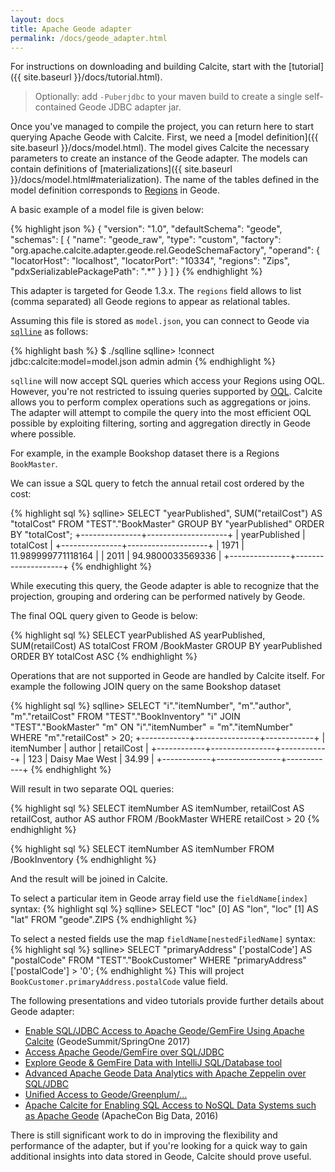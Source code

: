 ```yaml
---
layout: docs
title: Apache Geode adapter
permalink: /docs/geode_adapter.html
---
```

<!--
{% comment %}
Licensed to the Apache Software Foundation (ASF) under one or more
contributor license agreements.  See the NOTICE file distributed with
this work for additional information regarding copyright ownership.
The ASF licenses this file to you under the Apache License, Version 2.0
(the "License"); you may not use this file except in compliance with
the License.  You may obtain a copy of the License at

http://www.apache.org/licenses/LICENSE-2.0

Unless required by applicable law or agreed to in writing, software
distributed under the License is distributed on an "AS IS" BASIS,
WITHOUT WARRANTIES OR CONDITIONS OF ANY KIND, either express or implied.
See the License for the specific language governing permissions and
limitations under the License.
{% endcomment %}
-->

For instructions on downloading and building Calcite, start with the
[tutorial]({{ site.baseurl }}/docs/tutorial.html).

> Optionally: add `-Puberjdbc` to your maven build to create a single self-contained Geode JDBC adapter jar.


Once you've managed to compile the project, you can return here to
start querying Apache Geode with Calcite. First, we need a
[model definition]({{ site.baseurl }}/docs/model.html).
The model gives Calcite the necessary parameters to create an instance
of the Geode adapter. The models can contain definitions of
[materializations]({{ site.baseurl }}/docs/model.html#materialization).
The name of the tables defined in the model definition corresponds to
[Regions](https://geode.apache.org/docs/guide/12/developing/region_options/chapter_overview.html)
in Geode.

A basic example of a model file is given below:

{% highlight json %}
{
  "version": "1.0",
  "defaultSchema": "geode",
  "schemas": [
    {
      "name": "geode_raw",
      "type": "custom",
      "factory": "org.apache.calcite.adapter.geode.rel.GeodeSchemaFactory",
      "operand": {
        "locatorHost": "localhost",
        "locatorPort": "10334",
        "regions": "Zips",
        "pdxSerializablePackagePath": ".*"
      }
    }
  ]
}
{% endhighlight %}

This adapter is targeted for Geode 1.3.x. The `regions` field allows to list (comma separated)
all Geode regions to appear as relational tables.

Assuming this file is stored as `model.json`, you can connect to
Geode via [`sqlline`](https://github.com/julianhyde/sqlline) as
follows:

{% highlight bash %}
$ ./sqlline
sqlline> !connect jdbc:calcite:model=model.json admin admin
{% endhighlight %}

`sqlline` will now accept SQL queries which access your Regions using OQL.
However, you're not restricted to issuing queries supported by
[OQL](https://geode.apache.org/docs/guide/latest/developing/querying_basics/chapter_overview.html).
Calcite allows you to perform complex operations such as aggregations
or joins. The adapter will attempt to compile the query into the most
efficient OQL possible by exploiting filtering, sorting and aggregation directly
in Geode where possible.

For example, in the example Bookshop dataset there is a Regions `BookMaster`.

We can issue a SQL query to fetch the annual retail cost ordered by the cost:

{% highlight sql %}
sqlline> SELECT
           "yearPublished",
           SUM("retailCost") AS "totalCost"
         FROM "TEST"."BookMaster"
         GROUP BY "yearPublished"
         ORDER BY "totalCost";
+---------------+--------------------+
| yearPublished | totalCost          |
+---------------+--------------------+
| 1971          | 11.989999771118164 |
| 2011          | 94.9800033569336   |
+---------------+--------------------+
{% endhighlight %}

While executing this query, the Geode adapter is able to recognize
that the projection, grouping and ordering can be performed natively by Geode.

The final OQL query given to Geode is below:

{% highlight sql %}
SELECT  yearPublished AS yearPublished,  SUM(retailCost) AS totalCost
FROM /BookMaster
GROUP BY yearPublished
ORDER BY totalCost ASC
{% endhighlight %}

Operations that are not supported in Geode are handled by Calcite itself.
For example the following JOIN query on the same Bookshop dataset

{% highlight sql %}
sqlline> SELECT
           "i"."itemNumber",
           "m"."author",
           "m"."retailCost"
         FROM "TEST"."BookInventory" "i"
           JOIN "TEST"."BookMaster" "m" ON "i"."itemNumber" = "m"."itemNumber"
         WHERE "m"."retailCost" > 20;
+------------+----------------+------------+
| itemNumber | author         | retailCost |
+------------+----------------+------------+
| 123        | Daisy Mae West | 34.99      |
+------------+----------------+------------+
{% endhighlight %}

Will result in two separate OQL queries:

{% highlight sql %}
SELECT  itemNumber AS itemNumber, retailCost AS retailCost, author AS author
FROM /BookMaster
WHERE retailCost > 20
{% endhighlight %}

{% highlight sql %}
SELECT  itemNumber AS itemNumber
FROM /BookInventory
{% endhighlight %}

And the result will be joined in Calcite.

To select a particular item in Geode array field use the `fieldName[index]`
syntax:
{% highlight sql %}
sqlline> SELECT
           "loc" [0] AS "lon",
           "loc" [1] AS "lat"
         FROM "geode".ZIPS
{% endhighlight %}

To select a nested fields use the map `fieldName[nestedFiledName]`
syntax:
{% highlight sql %}
sqlline> SELECT "primaryAddress" ['postalCode'] AS "postalCode"
         FROM "TEST"."BookCustomer"
         WHERE "primaryAddress" ['postalCode'] > '0';
{% endhighlight %}
This will project `BookCustomer.primaryAddress.postalCode` value field.

The following presentations and video tutorials provide further details
about Geode adapter:

* [Enable SQL/JDBC Access to Apache Geode/GemFire Using Apache Calcite](https://www.slideshare.net/slideshow/embed_code/key/2Mil7I0ZPMLuJU)
  (GeodeSummit/SpringOne 2017)
* [Access Apache Geode/GemFire over SQL/JDBC](https://www.linkedin.com/pulse/access-apache-geode-gemfire-over-sqljdbc-christian-tzolov)
* [Explore Geode & GemFire Data with IntelliJ SQL/Database tool](https://www.linkedin.com/pulse/explore-your-geode-gemfire-data-from-within-intellij-tool-tzolov)
* [Advanced Apache Geode Data Analytics with Apache Zeppelin over SQL/JDBC](https://www.linkedin.com/pulse/advanced-apache-geode-data-analytics-zeppelin-over-sqljdbc-tzolov)
* [Unified Access to Geode/Greenplum/...](https://www.linkedin.com/pulse/unified-access-geodegreenplum-christian-tzolov)
* [Apache Calcite for Enabling SQL Access to NoSQL Data Systems such as Apache Geode](https://schd.ws/hosted_files/apachebigdataeu2016/b6/ApacheCon2016ChristianTzolov.v3.pdf)
  (ApacheCon Big Data, 2016)

There is still significant work to do in improving the flexibility and
performance of the adapter, but if you're looking for a quick way to
gain additional insights into data stored in Geode, Calcite should
prove useful.
